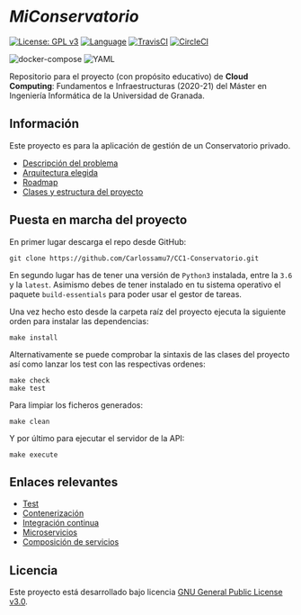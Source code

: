 # *MiConservatorio*

[![License: GPL v3](https://img.shields.io/badge/License-GPL%20v3-blue.svg)](https://www.gnu.org/licenses/gpl-3.0)
[![Language](https://img.shields.io/badge/Language-Python-blue.svg)](https://www.python.org/)
[![TravisCI](https://travis-ci.com/Carlossamu7/CC1-Conservatorio.svg?branch=master)](https://travis-ci.com/github/Carlossamu7/CC1-Conservatorio)
[![CircleCI](https://circleci.com/gh/Carlossamu7/CC1-Conservatorio.svg?style=svg)](https://app.circleci.com/pipelines/github/Carlossamu7/CC1-Conservatorio)

![docker-compose](https://github.com/Carlossamu7/CC1-Conservatorio/workflows/Comprobar%20docker%20compose/badge.svg)
![YAML](https://github.com/Carlossamu7/CC1-Conservatorio/workflows/Comprobar%20YAML/badge.svg)

Repositorio para el proyecto (con propósito educativo) de **Cloud Computing**: Fundamentos e Infraestructuras (2020-21) del Máster en Ingeniería Informática de la Universidad de Granada.

## Información ##

Este proyecto es para la aplicación de gestión de un Conservatorio privado.

- [Descripción del problema](https://github.com/Carlossamu7/CC1-Conservatorio/blob/master/docs/descripcion.md)
- [Arquitectura elegida](https://github.com/Carlossamu7/CC1-Conservatorio/blob/master/docs/arquitectura.md)
- [Roadmap](https://github.com/Carlossamu7/CC1-Conservatorio/blob/master/docs/roadmap.md)
- [Clases y estructura del proyecto](https://github.com/Carlossamu7/CC1-Conservatorio/blob/master/docs/clasessindetalle.md)

## Puesta en marcha del proyecto ##

En primer lugar descarga el repo desde GitHub:

```
git clone https://github.com/Carlossamu7/CC1-Conservatorio.git
```

En segundo lugar has de tener una versión de `Python3` instalada, entre la `3.6` y la `latest`. Asimismo debes de tener instalado en tu sistema operativo el paquete `build-essentials` para poder usar el gestor de tareas.

Una vez hecho esto desde la carpeta raíz del proyecto ejecuta la siguiente orden para instalar las dependencias:

```
make install
```

Alternativamente se puede comprobar la sintaxis de las clases del proyecto así como lanzar los test con las respectivas ordenes:

```
make check
make test
```

Para limpiar los ficheros generados:
```
make clean
```

Y por último para ejecutar el servidor de la API:
```
make execute
```

## Enlaces relevantes ##

- [Test](https://github.com/Carlossamu7/CC1-Conservatorio/blob/master/docs/test.md)
- [Contenerización](https://github.com/Carlossamu7/CC1-Conservatorio/blob/master/docs/docker.md)
- [Integración continua](https://github.com/Carlossamu7/CC1-Conservatorio/blob/master/docs/ci.md)
- [Microservicios](https://github.com/Carlossamu7/CC1-Conservatorio/blob/master/docs/microservices.md)
- [Composición de servicios](https://github.com/Carlossamu7/CC1-Conservatorio/blob/master/docs/docker_compose.md)

## Licencia

Este proyecto está desarrollado bajo licencia [GNU General Public License v3.0](https://es.wikipedia.org/wiki/GNU_General_Public_License).
